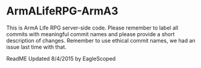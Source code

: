 # ArmALifeRPG-ArmA3

This is ArmA Life RPG server-side code. Please remember to label all commits with meaningful commit names and please provide a short description of changes. Remember to use ethical commit names, we had an issue last time with that.

ReadME Updated 8/4/2015 by EagleScoped
